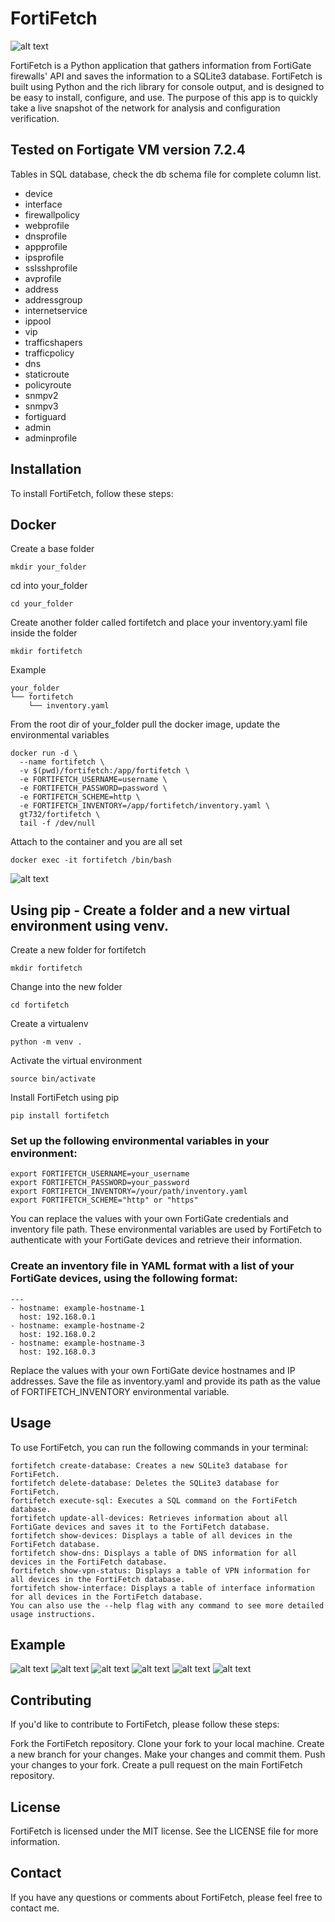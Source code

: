 # FortiFetch
![alt text](https://i.imgur.com/4NBl5Xm.png)

FortiFetch is a Python application that gathers information from FortiGate firewalls' API and saves the information to a SQLite3 database. FortiFetch is built using Python and the rich library for console output, and is designed to be easy to install, configure, and use. The purpose of this app is to quickly take a live snapshot of the network for analysis and configuration verification.

## Tested on Fortigate VM version 7.2.4

Tables in SQL database, check the db schema file for complete column list.

- device
- interface
- firewallpolicy
- webprofile
- dnsprofile
- appprofile
- ipsprofile
- sslsshprofile
- avprofile
- address
- addressgroup
- internetservice
- ippool
- vip
- trafficshapers
- trafficpolicy
- dns
- staticroute
- policyroute
- snmpv2
- snmpv3
- fortiguard
- admin
- adminprofile
## Installation

To install FortiFetch, follow these steps:

## Docker

Create a base folder

```
mkdir your_folder
```
cd into your_folder

```
cd your_folder
```

Create another folder called fortifetch and place your inventory.yaml file inside the folder

```
mkdir fortifetch
```

Example

```
your_folder
└── fortifetch
    └── inventory.yaml
```

From the root dir of your_folder pull the docker image, update the environmental variables

```
docker run -d \
  --name fortifetch \
  -v $(pwd)/fortifetch:/app/fortifetch \
  -e FORTIFETCH_USERNAME=username \
  -e FORTIFETCH_PASSWORD=password \
  -e FORTIFETCH_SCHEME=http \
  -e FORTIFETCH_INVENTORY=/app/fortifetch/inventory.yaml \
  gt732/fortifetch \
  tail -f /dev/null
```
Attach to the container and you are all set

```
docker exec -it fortifetch /bin/bash
```
![alt text](https://i.imgur.com/GTbWaAv.png)
## Using pip - Create a folder and a new virtual environment using venv.

Create a new folder for fortifetch

```
mkdir fortifetch
```

Change into the new folder

```
cd fortifetch
```

Create a virtualenv

```
python -m venv .
```

Activate the virtual environment

```
source bin/activate
```

Install FortiFetch using pip

```
pip install fortifetch
```

### Set up the following environmental variables in your environment:

```
export FORTIFETCH_USERNAME=your_username
export FORTIFETCH_PASSWORD=your_password
export FORTIFETCH_INVENTORY=/your/path/inventory.yaml
export FORTIFETCH_SCHEME="http" or "https"
```

You can replace the values with your own FortiGate credentials and inventory file path. These environmental variables are used by FortiFetch to authenticate with your FortiGate devices and retrieve their information.

### Create an inventory file in YAML format with a list of your FortiGate devices, using the following format:

```
---
- hostname: example-hostname-1
  host: 192.168.0.1
- hostname: example-hostname-2
  host: 192.168.0.2
- hostname: example-hostname-3
  host: 192.168.0.3
```

Replace the values with your own FortiGate device hostnames and IP addresses. Save the file as inventory.yaml and provide its path as the value of FORTIFETCH_INVENTORY environmental variable.
## Usage
To use FortiFetch, you can run the following commands in your terminal:

```
fortifetch create-database: Creates a new SQLite3 database for FortiFetch.
fortifetch delete-database: Deletes the SQLite3 database for FortiFetch.
fortifetch execute-sql: Executes a SQL command on the FortiFetch database.
fortifetch update-all-devices: Retrieves information about all FortiGate devices and saves it to the FortiFetch database.
fortifetch show-devices: Displays a table of all devices in the FortiFetch database.
fortifetch show-dns: Displays a table of DNS information for all devices in the FortiFetch database.
fortifetch show-vpn-status: Displays a table of VPN information for all devices in the FortiFetch database.
fortifetch show-interface: Displays a table of interface information for all devices in the FortiFetch database.
You can also use the --help flag with any command to see more detailed usage instructions.
```

## Example
![alt text](https://i.imgur.com/AnZyzOR.png)
![alt text](https://i.imgur.com/kXJcrhB.png)
![alt text](https://i.imgur.com/sia2Pit.png)
![alt text](https://i.imgur.com/JVypaDs.png)
![alt text](https://i.imgur.com/xsTtiSB.png)
![alt text](https://i.imgur.com/dVbVoTD.png)

## Contributing
If you'd like to contribute to FortiFetch, please follow these steps:

Fork the FortiFetch repository.
Clone your fork to your local machine.
Create a new branch for your changes.
Make your changes and commit them.
Push your changes to your fork.
Create a pull request on the main FortiFetch repository.

## License
FortiFetch is licensed under the MIT license. See the LICENSE file for more information.

## Contact
If you have any questions or comments about FortiFetch, please feel free to contact me.